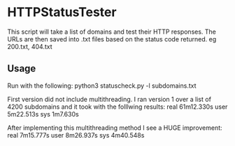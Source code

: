 # HTTPStatusTester

This script will take a list of domains and test their HTTP responses. The URLs are then saved into .txt files based on the status code returned. eg 200.txt, 404.txt

## Usage

Run with the following:
python3 statuscheck.py -l subdomains.txt


First version did not include multithreading. I ran version 1 over a list of 4200 subdomains and it took with the folllwing results:
real	61m12.330s
user	5m22.513s
sys	1m7.630s

After implementing this multithreading method I see a HUGE improvement:
real	7m15.777s
user	8m26.937s
sys	4m40.548s
